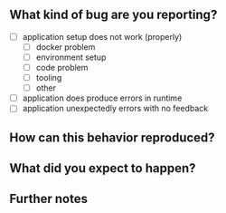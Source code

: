 ## What kind of bug are you reporting?
<!--
Select from below. To avoid confusion delete unnecessary fields 
-->

- [ ] application setup does not work (properly)
	- [ ] docker problem
	- [ ] environment setup
	- [ ] code problem
	- [ ] tooling  
	- [ ] other
- [ ] application does produce errors in runtime
- [ ] application unexpectedly errors with no feedback

## How can this behavior reproduced?

<!--
Write a short description about what you did,
what happened and try to describe the actual behavior
that you are reporting as unexpected/wrong/misbehavior as 
--> 

## What did you expect to happen?

<!--
Describe what you expected to happen when performing the previous action.
-->

## Further notes

<!--
Here you can and should (!!) add screenshots or other further information 
that you did not yet provide somewhere before.
-->